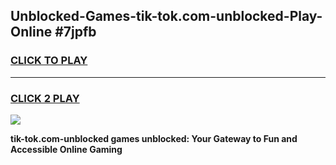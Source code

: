 
## Unblocked-Games-tik-tok.com-unblocked-Play-Online #7jpfb
<h3>
<a href="https://news.freeplayer.one?title=tik-tok.com-unblocked&ref=3">CLICK TO PLAY</a></h3>
<hr>

<h3>
<a href="https://news.freeplayer.one?title=tik-tok.com-unblocked&ref=3">CLICK 2 PLAY</a>
  
</h3>

<a href="https://news.freeplayer.one?title=tik-tok.com-unblocked&ref=3"><img src="https://clearcache.store/games.png"></a>


**tik-tok.com-unblocked games unblocked: Your Gateway to Fun and Accessible Online Gaming**
